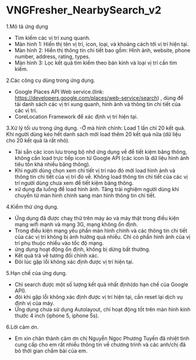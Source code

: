 # VNGFresher_NearbySearch_v2

1.Mô tả ứng dụng
- Tìm kiếm các vị trí xung quanh.
- Màn hình 1: Hiển thị tên vị trí, icon, loại, và khoảng cách tới vị trí hiện tại.
- Màn hình 2: Hiển thị thông tin chi tiết bao gồm: Hình ảnh, website, phone number, address, rating, types.
- Màn hình 3: Lọc kết quả tìm kiếm theo bán kính và loại vị trí cần tìm kiếm.

2.Các công cụ dùng trong ứng dụng.
- Google Places API Web service.(link: https://developers.google.com/places/web-service/search) , dùng để tải danh sách các vị trí xung quanh, hình ảnh và thông tin chi tiết của các vị trí.
- CoreLocation Framework để xác định vị trí hiện tại.

3.Xử lý tối ưu trong ứng dụng.
-Ở mà hình chính: Load 1 lần chỉ 20 kết quả. Khi người dùng kéo hết danh sách mới load thêm 20 kết quả nữa (dữ liệu cho 20 kết quả là rất nhỏ).
- Tải sẵn các icon lưu trong bộ nhớ ứng dụng về để  tiết kiệm băng thông, không cần load trực tiếp icon từ Google API (các icon là dữ liệu hình ảnh tiêu tốn khá nhiều băng thông).
- Khi người dùng chọn xem chi tiết vị trí nào đó mới load hình ảnh và thông tin chi tiết của vị trí đó về. Không load thông tin chi tiết của các vị trí người dùng chưa xem để tiết kiệm băng thông.
- xử dụng đa luồng để load hình ảnh. Tăng trải nghiệm người dùng khi chuyển từ màn hình chính sang màn hình thông tin chi tiết.

4.Kiểm thử ứng dụng.
- Ứng dụng đã được chaỵ thử trên máy ảo và máy thật trong điều kiện mạng wifi mạnh và mạng 3G, mạng không ổn định.
- Trong điều kiện mạng yếu phần màn hình chính và các thông tin chi tiết của các vị trí không bị ảnh hưởng quá nhiều. Chỉ có phần hình ảnh của vị trí phụ thuộc nhiều vào tốc độ mạng.
- ứng dụng hoạt động ổn định, không bị dừng bất thường.
- Kết quả trả về tương đối chính xác.
- Đôi lúc gặp lỗi không xác định được vị trí hiện tại.

5.Hạn chế của ứng dụng.
- Chỉ search được một số lượng  kết quả nhất định(do hạn chế của Google API).
- đôi khi gặp lỗi không xác định được vị trí hiện tại, cần reset lại dịch vụ định vị của máy.
- Ứng dụng chưa sử dụng Autolayout, chỉ hoạt động tốt trên màn hình kính thước 4 inch (iphone 5, iphone 5s).

6.Lời cảm ơn.
- Em xin chân thành cảm ơn chị Nguyễn Ngọc Phương Tuyền đã nhiệt tình cung cấp cho em rất nhiều thông tin về chương trình và các anh/chị đã bỏ thời gian chấm bài của em.
